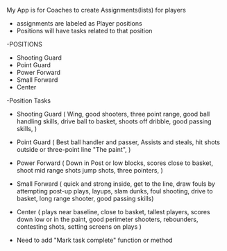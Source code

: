 My App is for Coaches to create Assignments(lists) for players
 - assignments are labeled as Player positions
 - Positions will have tasks related to that position

 -POSITIONS
 - Shooting Guard
 - Point Guard
 - Power Forward
 - Small Forward
 - Center

 -Position Tasks
 - Shooting Guard ( Wing, good shooters, three point range, good ball handling skills, drive ball to basket, shoots off dribble, good passing skills,  )
 - Point Guard ( Best ball handler and passer, Assists and steals, hit shots outside or three-point line "The paint", )
 - Power Forward ( Down in Post or low blocks, scores close to basket, shoot mid range shots jump shots, three pointers, )
 - Small Forward ( quick and strong inside, get to the line, draw fouls by attempting post-up plays, layups, slam dunks, foul shooting, drive to basket, long range shooter, good passing skills)
 - Center ( plays near baseline, close to basket, tallest players, scores down low or in the paint, good perimeter shooters, rebounders, contesting shots, setting screens on plays )


- Need to add "Mark task complete" function or method
